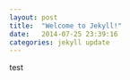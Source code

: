 ```yaml
---
layout: post
title:  "Welcome to Jekyll!"
date:   2014-07-25 23:39:16
categories: jekyll update
---
```


test
